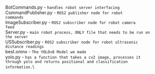 BotCommands.py - <code>handles robot server interfacing</code>\
CommandPublisher.py - <code>ROS2 publisher node for robot commands</code>\
ImageSubscriber.py - <code>ROS2 subscriber node for robot camera feed</code>\
Server.py - <code>main robot process, ONLY file that needs to be run on the server</code>\
USSubscriber.py - <code>ROS2 subscriber node for robot ultrasonic distance readings</code>\
best.omnx - <code>The YOLOv8 Model we made</code>\
yolo.py - <code>has a function that takes a cv2 image, processes it through yolo and returns positional and classification information.</code>\
